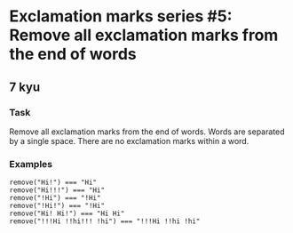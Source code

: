 # Exclamation marks series #5: Remove all exclamation marks from the end of words
## 7 kyu

### Task
Remove all exclamation marks from the end of words. Words are separated by a single space. There are no exclamation marks within a word.

### Examples
```
remove("Hi!") === "Hi"
remove("Hi!!!") === "Hi"
remove("!Hi") === "!Hi"
remove("!Hi!") === "!Hi"
remove("Hi! Hi!") === "Hi Hi"
remove("!!!Hi !!hi!!! !hi") === "!!!Hi !!hi !hi"
```